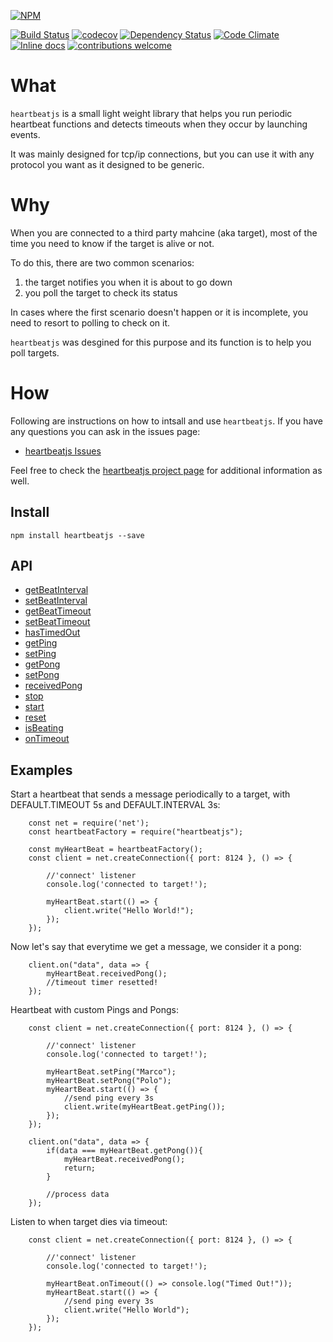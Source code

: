 [![NPM](https://nodei.co/npm/heartbeatjs.png?downloads=true&downloadRank=true&stars=true)](https://nodei.co/npm/obj-watcher/)

[![Build Status](https://travis-ci.org/Fl4m3Ph03n1x/heartbeatjs.svg?branch=master)](https://travis-ci.org/Fl4m3Ph03n1x/heartbeatjs)
[![codecov](https://codecov.io/gh/Fl4m3Ph03n1x/heartbeatjs/branch/master/graph/badge.svg)](https://codecov.io/gh/Fl4m3Ph03n1x/heartbeatjs)
[![Dependency Status](https://www.versioneye.com/user/projects/5953ac7d6725bd004becfd23/badge.svg)](https://www.versioneye.com/user/projects/5953ac7d6725bd004becfd23)
[![Code Climate](https://codeclimate.com/github/Fl4m3Ph03n1x/heartbeatjs/badges/gpa.svg)](https://codeclimate.com/github/Fl4m3Ph03n1x/heartbeatjs)
[![Inline docs](http://inch-ci.org/github/Fl4m3Ph03n1x/heartbeatjs.svg?branch=master)](http://inch-ci.org/github/Fl4m3Ph03n1x/heartbeatjs)
[![contributions welcome](https://img.shields.io/badge/contributions-welcome-brightgreen.svg?style=flat)](https://github.com/dwyl/esta/issues)

#   What

`heartbeatjs` is a small light weight library that helps you run periodic
heartbeat functions and detects timeouts when they occur by launching events.

It was mainly designed for tcp/ip connections, but you can use it with any
protocol you want as it designed to be generic.

#   Why

When you are connected to a third party mahcine (aka target), most of the time
you need to know if the target is alive or not.

To do this, there are two common scenarios:

 1. the target notifies you when it is about to go down
 2. you poll the target to check its status

In cases where the first scenario doesn't happen or it is incomplete, you need
to resort to polling to check on it.

`heartbeatjs` was desgined for this purpose and its function is to help you poll
targets.

#   How

Following are instructions on how to intsall and use `heartbeatjs`. If you have
any questions you can ask in the issues page:

 - [heartbeatjs Issues](https://github.com/Fl4m3Ph03n1x/heartbeatjs/issues)

Feel free to check the [heartbeatjs project page](https://fl4m3ph03n1x.github.io/heartbeatjs/index.html)
for additional information as well.

## Install

    npm install heartbeatjs --save

## API

 - <a href="https://fl4m3ph03n1x.github.io/heartbeatjs/module-heartBeat.html#~getBeatInterval__anchor">getBeatInterval</a>
 - <a href="https://fl4m3ph03n1x.github.io/heartbeatjs/module-heartBeat.html#~setBeatInterval__anchor">setBeatInterval</a>
 - <a href="https://fl4m3ph03n1x.github.io/heartbeatjs/module-heartBeat.html#~getBeatTimeout__anchor">getBeatTimeout</a>
 - <a href="https://fl4m3ph03n1x.github.io/heartbeatjs/module-heartBeat.html#~setBeatTimeout__anchor">setBeatTimeout</a>
 - <a href="https://fl4m3ph03n1x.github.io/heartbeatjs/module-heartBeat.html#~hasTimedOut__anchor">hasTimedOut</a>
 - <a href="https://fl4m3ph03n1x.github.io/heartbeatjs/module-heartBeat.html#~getPing__anchor">getPing</a>
 - <a href="https://fl4m3ph03n1x.github.io/heartbeatjs/module-heartBeat.html#~setPing__anchor">setPing</a>
 - <a href="https://fl4m3ph03n1x.github.io/heartbeatjs/module-heartBeat.html#~getPong__anchor">getPong</a>
 - <a href="https://fl4m3ph03n1x.github.io/heartbeatjs/module-heartBeat.html#~setPong__anchor">setPong</a>
 - <a href="https://fl4m3ph03n1x.github.io/heartbeatjs/module-heartBeat.html#~receivedPong__anchor">receivedPong</a>
 - <a href="https://fl4m3ph03n1x.github.io/heartbeatjs/module-heartBeat.html#~stop__anchor">stop</a>
 - <a href="https://fl4m3ph03n1x.github.io/heartbeatjs/module-heartBeat.html#~start__anchor">start</a>
 - <a href="https://fl4m3ph03n1x.github.io/heartbeatjs/module-heartBeat.html#~reset__anchor">reset</a>
 - <a href="https://fl4m3ph03n1x.github.io/heartbeatjs/module-heartBeat.html#~isBeating__anchor">isBeating</a>
 - <a href="https://fl4m3ph03n1x.github.io/heartbeatjs/module-heartBeat.html#~onTimeout__anchor">onTimeout</a>

##  Examples

Start a heartbeat that sends a message periodically to a target, with
DEFAULT.TIMEOUT 5s and DEFAULT.INTERVAL 3s:

        const net = require('net');
        const heartbeatFactory = require("heartbeatjs");

        const myHeartBeat = heartbeatFactory();
        const client = net.createConnection({ port: 8124 }, () => {

            //'connect' listener
            console.log('connected to target!');

            myHeartBeat.start(() => {
                client.write("Hello World!");    
            });
        });


Now let's say that everytime we get a message, we consider it a pong:

        client.on("data", data => {
            myHeartBeat.receivedPong();
            //timeout timer resetted!
        });

Heartbeat with custom Pings and Pongs:

        const client = net.createConnection({ port: 8124 }, () => {

            //'connect' listener
            console.log('connected to target!');

            myHeartBeat.setPing("Marco");
            myHeartBeat.setPong("Polo");
            myHeartBeat.start(() => {
                //send ping every 3s
                client.write(myHeartBeat.getPing());    
            });
        });

        client.on("data", data => {
            if(data === myHeartBeat.getPong()){
                myHeartBeat.receivedPong();
                return;
            }

            //process data                
        });

Listen to when target dies via timeout:

        const client = net.createConnection({ port: 8124 }, () => {

            //'connect' listener
            console.log('connected to target!');

            myHeartBeat.onTimeout(() => console.log("Timed Out!"));
            myHeartBeat.start(() => {
                //send ping every 3s
                client.write("Hello World");    
            });
        });
